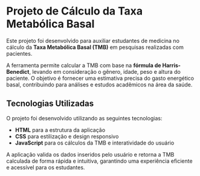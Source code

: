 # Projeto de Cálculo da Taxa Metabólica Basal  

Este projeto foi desenvolvido para auxiliar estudantes de medicina no cálculo da **Taxa Metabólica Basal (TMB)** em pesquisas realizadas com pacientes.  

A ferramenta permite calcular a TMB com base na **fórmula de Harris-Benedict**, levando em consideração o gênero, idade, peso e altura do paciente. O objetivo é fornecer uma estimativa precisa do gasto energético basal, contribuindo para análises e estudos acadêmicos na área da saúde.  

## Tecnologias Utilizadas  
O projeto foi desenvolvido utilizando as seguintes tecnologias:  

- **HTML** para a estrutura da aplicação  
- **CSS** para estilização e design responsivo  
- **JavaScript** para os cálculos da TMB e interatividade do usuário  

A aplicação valida os dados inseridos pelo usuário e retorna a TMB calculada de forma rápida e intuitiva, garantindo uma experiência eficiente e acessível para os estudantes.  
